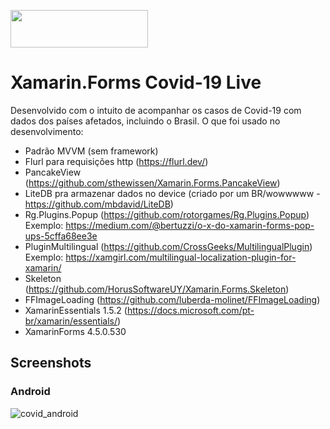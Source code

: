 <img src="https://user-images.githubusercontent.com/11803107/79746139-e20c5b80-82df-11ea-8039-21680c5b9e35.jpg" width="220" height="60"><br/>
# Xamarin.Forms Covid-19 Live
Desenvolvido com o intuito de acompanhar os casos de Covid-19 com dados dos países afetados, incluindo o Brasil.
O que foi usado no desenvolvimento:
- Padrão MVVM (sem framework)
- Flurl para requisições http (https://flurl.dev/)
- PancakeView (https://github.com/sthewissen/Xamarin.Forms.PancakeView)
- LiteDB pra armazenar dados no device (criado por um BR/wowwwww - https://github.com/mbdavid/LiteDB)
- Rg.Plugins.Popup (https://github.com/rotorgames/Rg.Plugins.Popup) <br/>
Exemplo: https://medium.com/@bertuzzi/o-x-do-xamarin-forms-pop-ups-5cffa68ee3e
- PluginMultilingual (https://github.com/CrossGeeks/MultilingualPlugin) <br/>
Exemplo: https://xamgirl.com/multilingual-localization-plugin-for-xamarin/
- Skeleton (https://github.com/HorusSoftwareUY/Xamarin.Forms.Skeleton)
- FFImageLoading (https://github.com/luberda-molinet/FFImageLoading)
- XamarinEssentials 1.5.2 (https://docs.microsoft.com/pt-br/xamarin/essentials/)
- XamarinForms 4.5.0.530

## Screenshots
### Android
![covid_android](https://user-images.githubusercontent.com/5021342/80578143-af700a80-8a25-11ea-8697-5335fe555678.png)



